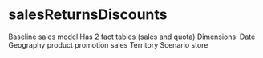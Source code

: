 # salesReturnsDiscounts
Baseline sales model 
Has 2 fact tables (sales and quota)
Dimensions: 
Date
Geography
product
promotion 
sales Territory
Scenario
store



